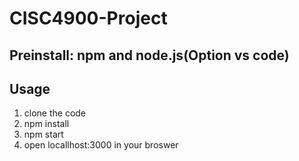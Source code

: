 ﻿# CISC4900-Project
## Preinstall: npm and node.js(Option vs code)
## Usage
1. clone the code
2. npm install
3. npm start
4. open locallhost:3000 in your broswer

